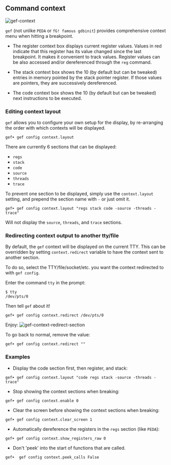 ## Command context ##


![gef-context](https://i.imgur.com/aZiG8Yb.png)


`gef` (not unlike `PEDA` or `fG! famous gdbinit`) provides comprehensive context
menu when hitting a breakpoint.

* The register context box displays current register values. Values in red
  indicate that this register has its value changed since the last
  breakpoint. It makes it convenient to track values. Register values can be
  also accessed and/or dereferenced through the `reg` command.

* The stack context box shows the 10 (by default but can be tweaked) entries in
  memory pointed by the stack pointer register. If those values are pointers,
  they are successively dereferenced.

* The code context box shows the 10 (by default but can be tweaked) next
  instructions to be executed.


### Editing context layout ###

`gef` allows you to configure your own setup for the display, by re-arranging
the order with which contexts will be displayed.

```
gef➤ gef config context.layout
```

There are currently 6 sections that can be displayed:

   * `regs`
   * `stack`
   * `code`
   * `source`
   * `threads`
   * `trace`

To prevent one section to be displayed, simply use the `context.layout` setting,
and prepend the section name with `-` or just omit it.

```
gef➤ gef config context.layout "regs stack code -source -threads -trace"
```
Will not display the `source`, `threads`, and `trace` sections.


### Redirecting context output to another tty/file ###

By default, the `gef` context will be displayed on the current TTY. This can be
overridden by setting `context.redirect` variable to have the context sent to
another section.

To do so, select the TTY/file/socket/etc. you want the context redirected to
with `gef config`.

Enter the command `tty` in the prompt:
```
$ tty
/dev/pts/0
```

Then tell `gef` about it!
```
gef➤ gef config context.redirect /dev/pts/0
```

Enjoy:
![gef-context-redirect-section](https://i.imgur.com/sWlX37q.png)


To go back to normal, remove the value:
```
gef➤ gef config context.redirect ""
```

### Examples ###

  * Display the code section first, then register, and stack:
```
gef➤ gef config context.layout "code regs stack -source -threads -trace"
```

  * Stop showing the context sections when breaking:
```
gef➤ gef config context.enable 0
```

  * Clear the screen before showing the context sections when breaking:
```
gef➤ gef config context.clear_screen 1
```

  * Automatically dereference the registers in the `regs` section (like `PEDA`):
```
gef➤ gef config context.show_registers_raw 0
```

  * Don't 'peek' into the start of functions that are called.
```
gef➤  gef config context.peek_calls False
```
